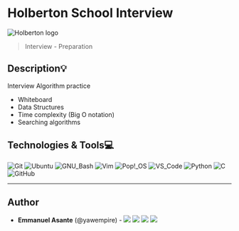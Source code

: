 # Holberton School Interview
![Holberton logo](https://www.alxafrica.com/wp-content/uploads/2022/01/header-logo.png)
> Interview - Preparation

## Description:bulb:
Interview Algorithm practice

* Whiteboard
* Data Structures
* Time complexity (Big O notation)
* Searching algorithms

## Technologies & Tools:computer:

![Git](https://img.shields.io/badge/≡-Git-F05032?logo=git&style=flat-square&labelColor=282828)
![Ubuntu](https://img.shields.io/badge/≡-Ubuntu-E95420?&style=flat-square&logo=Ubuntu&labelColor=282828)
![GNU_Bash](https://img.shields.io/badge/≡-GNU_Bash-4EAA25?logo=GNU-Bash&style=flat-square&labelColor=282828)
![Vim](https://img.shields.io/badge/≡-Vim-019733?logo=Vim&style=flat-square&logoColor=019733&labelColor=282828)
![Pop!_OS](https://img.shields.io/badge/≡-Pop!_OS-48B9C7?logo=Pop_OS&style=flat-square&labelColor=282828)
![VS_Code](https://img.shields.io/badge/≡-VS_Code-007ACC?logo=visual-studio-code&style=flat-square&logoColor=007ACC&labelColor=282828)
![Python](https://img.shields.io/badge/≡-Python-3776AB?logo=Python&style=flat-square&labelColor=282828)
![C](https://img.shields.io/badge/≡-Language-A8B9CC?logo=C&style=flat-square&labelColor=282828)
![GitHub](https://img.shields.io/badge/≡-GitHub-181717?logo=GitHub&style=flat-square&labelColor=282828)

---

## Author
* **Emmanuel Asante** (@yawempire) - [<img src="https://img.shields.io/badge/Portfolio-20d6fe.svg?&style=plastic"/>](https://github.com/yawempire/yawempire.git)
  [<img src="https://img.shields.io/badge/Twitter-1DA1F2.svg?&style=plastic&logo=twitter&logoColor=white"/>](https://twitter.com/yawempire)
  [<img src="https://img.shields.io/badge/Linkedin-0A66C2.svg?&style=plastic&logo=linkedin&logoColor=white"/>](https://www.linkedin.com/in/yawempire)
  [<img src="https://img.shields.io/badge/GitHub-181717.svg?&style=plastic&logo=github&logoColor=white"/>](https://github.com/yawempire)
